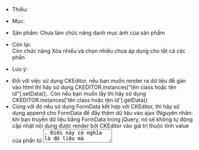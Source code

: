 * Thiếu: </br>
- Mục: </br>
+ Sản phẩm: Chưa làm chức năng danh mục ảnh của sản phẩm </br>
- Còn lại: </br>
Còn chức năng Xóa nhiều và chọn nhiều chưa áp dụng cho tất cả các phần </br>
* Lưu ý: </br>
- Đối với việc sử dụng CKEditor, nếu bạn muốn render ra dữ liệu để gán vào html thì hãy sử dụng CKEDITOR.instances["tên class hoặc tên id"].setData();. Còn nếu bạn muốn lấy thì hãy sử dụng CKEDITOR.instances['tên class hoặc tên id'].getData() </br>
- Cùng với đó nếu sử dụng FormData kết hợp với CKEditor, thì hãy sử dụng append cho FormData để đấy thêm dữ liệu vào ajax (Nguyên nhân: khi bạn truyền dữ liệu bằng FormData trong jQuery, nó sẽ không tự động cập nhật nội dung được render bởi CKEditor vào giá trị thuộc tính value của phần tử <textarea>.
Điều này có nghĩa là dữ liệu mà CKEditor tạo ra không tự động xuất hiện trong giá trị của <textarea> khi bạn truyền dữ liệu bằng FormData. Để giải quyết vấn đề này, bạn cần thủ công cập nhật giá trị của <textarea> từ nội dung CKEditor trước khi gửi dữ liệu bằng FormData.)
